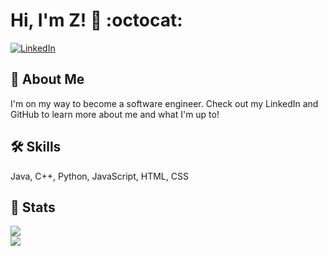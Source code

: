 # Hi, I'm Z! 👋 :octocat:

<a href="https://www.linkedin.com/in/zi-w-b7915944/"><img alt="LinkedIn" src="https://img.shields.io/badge/linkedin%20-%230077B5.svg?&style=for-the-badge&logo=linkedin&logoColor=white"/></a>
  
## 🚀 About Me
I'm on my way to become a software engineer. Check out my LinkedIn and GitHub to learn more about me and what I'm up to!

  
## 🛠 Skills
Java, C++, Python, JavaScript, HTML, CSS

## 🎳 Stats
<a href="https://github.com/zwang4-code">
<img align="center" src="https://github-readme-streak-stats.herokuapp.com/?user=zwang4-code&theme=material-palenight" />
</a><br>
<a href="https://github.com/zwang4-code">
<img align="center" src="https://github-readme-stats.vercel.app/api?username=zwang4-code&show_icons=true&theme=jolly" />
</a><br>
